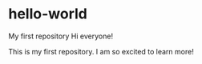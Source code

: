 # hello-world
My first repository 
Hi everyone! 

This is my first repository. I am so excited to learn more!
